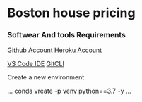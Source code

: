 # Boston house pricing

### Softwear And tools Requirements

[Github Account](https://github.com)
[Heroku Account](https://heroku.com)

[VS Code IDE](https://code.visualstudio.com/)
[GitCLI](https://git-scm.com/book/en/v2/Getting-Started-The-Command-Line)

Create a new environment

...
conda vreate -p venv python==3.7 -y
...